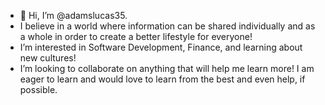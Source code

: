 - 👋 Hi, I’m @adamslucas35.
- I believe in a world where information can be shared individually and as a whole in order to create a better lifestyle for everyone!
-  I’m interested in Software Development, Finance, and learning about new cultures! 
- I’m looking to collaborate on anything that will help me learn more! I am eager to learn and would love to learn from the best and even help, if possible. 
  

<!---
adamslucas35/adamslucas35 is a ✨ special ✨ repository because its `README.md` (this file) appears on your GitHub profile.
You can click the Preview link to take a look at your changes.
--->
